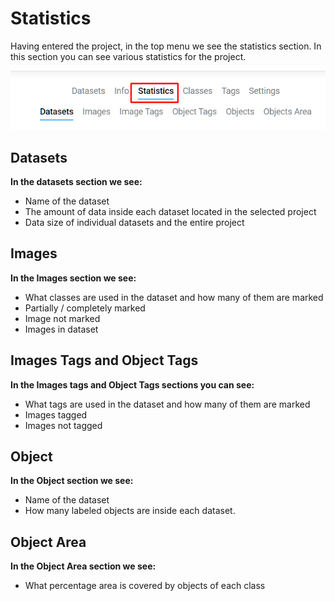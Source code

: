 # Statistics

Having entered the project, in the top menu we see the statistics section. In this section you can see various statistics for the project.

![Alt text](Statistics.png)

## Datasets
**In the datasets section we see:**
- Name of the dataset
- The amount of data inside each dataset located in the selected project
- Data size of individual datasets and the entire project

## Images
**In the Images section we see:**
- What classes are used in the dataset and how many of them are marked
- Partially / completely marked
- Image not marked
- Images in dataset

## Images Tags and Object Tags
**In the Images tags and Object Tags sections you can see:**
- What tags are used in the dataset and how many of them are marked
- Images tagged
- Images not tagged

## Object
**In the Object section we see:**
- Name of the dataset
- How many labeled objects are inside each dataset.

## Object Area
**In the Object Area section we see:**
- What percentage area is covered by objects of each class